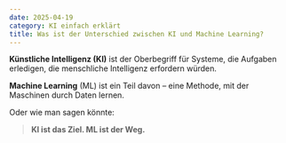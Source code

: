 ```yaml
---
date: 2025-04-19
category: KI einfach erklärt
title: Was ist der Unterschied zwischen KI und Machine Learning?
---
```


**Künstliche Intelligenz (KI)** ist der Oberbegriff für Systeme, die Aufgaben erledigen, die menschliche Intelligenz erfordern würden.

**Machine Learning** (ML) ist ein Teil davon – eine Methode, mit der Maschinen durch Daten lernen.

Oder wie man sagen könnte:  
> **KI ist das Ziel. ML ist der Weg.**